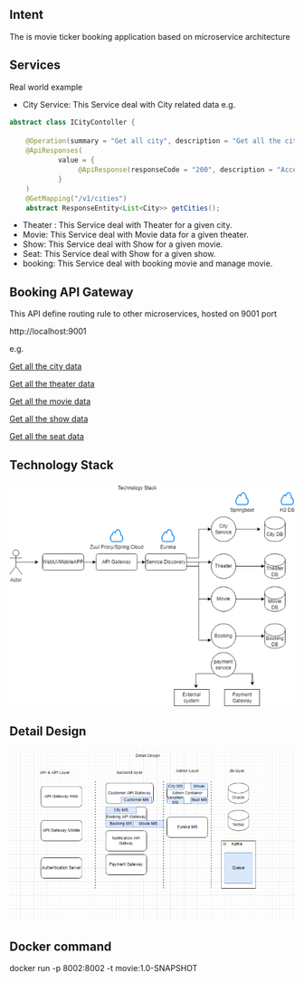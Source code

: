 ## Intent

The is movie ticker booking application based on microservice architecture

## Services


Real world example
* City Service: This Service deal with City related data e.g.
```java
abstract class ICityContoller {

    @Operation(summary = "Get all city", description = "Get all the cities")
    @ApiResponses(
            value = {
                 @ApiResponse(responseCode = "200", description = "Accepted")
            }
    )
    @GetMapping("/v1/cities")
    abstract ResponseEntity<List<City>> getCities();
```
* Theater : This Service deal with Theater for a given city.
* Movie: This Service deal with Movie data for a given theater.
* Show: This Service deal with Show for a given movie.
* Seat: This Service deal with Show for a given show.
* booking: This Service deal with booking movie and manage movie.

## Booking API Gateway
This API define routing rule to other microservices, hosted on 9001 port

http://localhost:9001

e.g.

[Get all the city data](http://localhost:9001/city/v1/cities)

[Get all the theater data](http://localhost:9001/theater/v1/theaters)

[Get all the movie data](http://localhost:9001/movie/v1/movies)

[Get all the show data](http://localhost:9001/show/v1/shows)

[Get all the seat data](http://localhost:9001/seat/v1/1/seat)





## Technology Stack
![alt text](./images/technology-dia.png "Technology Stack")

## Detail Design
![alt text](./images/Detail-design.png "Detail Design")


## Docker command
docker run -p 8002:8002 -t movie:1.0-SNAPSHOT


